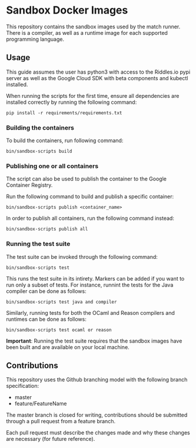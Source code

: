 # Sandbox Docker Images

This repository contains the sandbox images used by the match runner. There is a compiler, as well as a runtime image
for each supported programming language.

## Usage

This guide assumes the user has python3 with access to the Riddles.io pypi server as well as the Google Cloud SDK with
beta components and kubectl installed.

When running the scripts for the first time, ensure all dependencies are installed correctly by running the following 
command:

```
pip install -r requirements/requirements.txt
```

### Building the containers

To build the containers, run following command:

```
bin/sandbox-scripts build
```

### Publishing one or all containers

The script can also be used to publish the container to the Google Container Registry.

Run the following command to build and publish a specific container:

```
bin/sandbox-scripts publish <container_name>
```

In order to publish all containers, run the following command instead:

```
bin/sandbox-scripts publish all
```

### Running the test suite

The test suite can be invoked through the following command:
```
bin/sandbox-scripts test
```

This runs the test suite in its intirety. Markers can be added if
you want to run only a subset of tests. For instance, runnint the
tests for the Java compiler can be done as follows:
```
bin/sandbox-scripts test java and compiler
``` 

Similarly, running tests for both the OCaml and Reason compilers
and runtimes can be done as follows:
```
bin/sandbox-scripts test ocaml or reason
```

**Important**: Running the test suite requires that the sandbox
images have been built and are available on your local machine.

## Contributions

This repository uses the Github branching model with the following
branch specification:

- master
- feature/FeatureName

The master branch is closed for writing, contributions should be
submitted through a pull request from a feature branch.

Each pull request must describe the changes made and why these changes
are necessary (for future reference).
